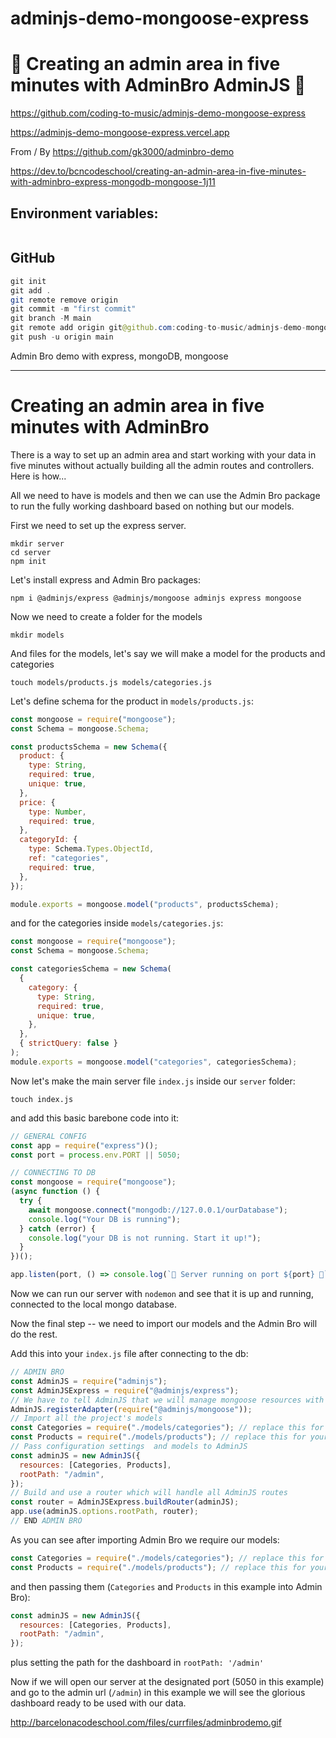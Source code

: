 # adminjs-demo-mongoose-express

# 🚀 Creating an admin area in five minutes with AdminBro AdminJS 🚀

https://github.com/coding-to-music/adminjs-demo-mongoose-express

https://adminjs-demo-mongoose-express.vercel.app

From / By https://github.com/gk3000/adminbro-demo

https://dev.to/bcncodeschool/creating-an-admin-area-in-five-minutes-with-adminbro-express-mongodb-mongoose-1j11

## Environment variables:

```java

```

## GitHub

```java
git init
git add .
git remote remove origin
git commit -m "first commit"
git branch -M main
git remote add origin git@github.com:coding-to-music/adminjs-demo-mongoose-express.git
git push -u origin main
```

Admin Bro demo with express, mongoDB, mongoose

---

# Creating an admin area in five minutes with AdminBro

There is a way to set up an admin area and start working with your data in five minutes without actually building all the admin routes and controllers. Here is how...

All we need to have is models and then we can use the Admin Bro package to run the fully working dashboard based on nothing but our models.

First we need to set up the express server.

```
mkdir server
cd server
npm init
```

Let's install express and Admin Bro packages:

```
npm i @adminjs/express @adminjs/mongoose adminjs express mongoose
```

Now we need to create a folder for the models

```
mkdir models
```

And files for the models, let's say we will make a model for the products and categories

```
touch models/products.js models/categories.js
```

Let's define schema for the product in `models/products.js`:

```js
const mongoose = require("mongoose");
const Schema = mongoose.Schema;

const productsSchema = new Schema({
  product: {
    type: String,
    required: true,
    unique: true,
  },
  price: {
    type: Number,
    required: true,
  },
  categoryId: {
    type: Schema.Types.ObjectId,
    ref: "categories",
    required: true,
  },
});

module.exports = mongoose.model("products", productsSchema);
```

and for the categories inside `models/categories.js`:

```js
const mongoose = require("mongoose");
const Schema = mongoose.Schema;

const categoriesSchema = new Schema(
  {
    category: {
      type: String,
      required: true,
      unique: true,
    },
  },
  { strictQuery: false }
);
module.exports = mongoose.model("categories", categoriesSchema);
```

Now let's make the main server file `index.js` inside our `server` folder:

```
touch index.js
```

and add this basic barebone code into it:

```js
// GENERAL CONFIG
const app = require("express")();
const port = process.env.PORT || 5050;

// CONNECTING TO DB
const mongoose = require("mongoose");
(async function () {
  try {
    await mongoose.connect("mongodb://127.0.0.1/ourDatabase");
    console.log("Your DB is running");
  } catch (error) {
    console.log("your DB is not running. Start it up!");
  }
})();

app.listen(port, () => console.log(`🚀 Server running on port ${port} 🚀`));
```

Now we can run our server with `nodemon` and see that it is up and running, connected to the local mongo database.

Now the final step -- we need to import our models and the Admin Bro will do the rest.

Add this into your `index.js` file after connecting to the db:

```js
// ADMIN BRO
const AdminJS = require("adminjs");
const AdminJSExpress = require("@adminjs/express");
// We have to tell AdminJS that we will manage mongoose resources with it
AdminJS.registerAdapter(require("@adminjs/mongoose"));
// Import all the project's models
const Categories = require("./models/categories"); // replace this for your model
const Products = require("./models/products"); // replace this for your model
// Pass configuration settings  and models to AdminJS
const adminJS = new AdminJS({
  resources: [Categories, Products],
  rootPath: "/admin",
});
// Build and use a router which will handle all AdminJS routes
const router = AdminJSExpress.buildRouter(adminJS);
app.use(adminJS.options.rootPath, router);
// END ADMIN BRO
```

As you can see after importing Admin Bro we require our models:

```js
const Categories = require("./models/categories"); // replace this for your model
const Products = require("./models/products"); // replace this for your model
```

and then passing them (`Categories` and `Products` in this example into Admin Bro):

```js
const adminJS = new AdminJS({
  resources: [Categories, Products],
  rootPath: "/admin",
});
```

plus setting the path for the dashboard in `rootPath: '/admin'`

Now if we will open our server at the designated port (5050 in this example) and go to the admin url (`/admin`) in this example we will see the glorious dashboard ready to be used with our data.

http://barcelonacodeschool.com/files/currfiles/adminbrodemo.gif
